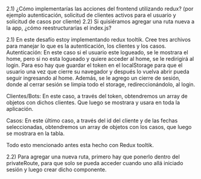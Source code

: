 2.1) ¿Cómo implementarías las acciones del frontend utilizando redux? (por
ejemplo autenticación, solicitud de clientes activos para el usuario y
solicitud de casos por cliente)
2.2) Si quisiéramos agregar una ruta nueva a la app, ¿cómo reestructurarías
el index.js?

2.1) 
En este desafío estoy implementando redux tooltik. Cree tres archivos para manejar lo que es la autenticación, los clientes y los casos.
Autenticación:
En este caso si el usuario este logueado, se le mostrara el home, pero si no esta logueado y quiere acceder al home, se le redirigirá al login. Para eso hay que guardar el token en el localStorage para que el usuario una vez que cierre su navegador y después lo vuelva abrir pueda seguir ingresando al home. 
Además, se le agrego un cierre de sesión, donde al cerrar sesión se limpia todo el storage, redireccionándolo, al login. 

Clientes/Bots:
En este caso, a través del token, obtendremos un array de objetos con dichos clientes. Que luego se mostrara y usara en toda la aplicación.

Casos:
En este último caso, a través del id del cliente y de las fechas seleccionadas, obtendremos un array de objetos con los casos, que luego se mostrara en la tabla.

Todo esto mencionado antes esta hecho con Redux tooltik.

2.2) 
Para agregar una nueva ruta, primero hay que ponerlo dentro del privateRoute, para que solo se pueda acceder cuando uno allá iniciado sesión y luego crear dicho componente.
